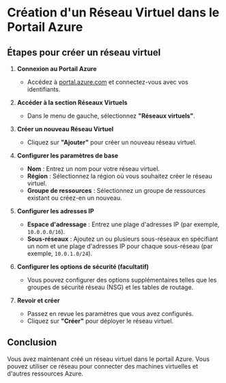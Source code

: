 # Création d'un Réseau Virtuel dans le Portail Azure

## Étapes pour créer un réseau virtuel

1. **Connexion au Portail Azure**
    - Accédez à [portal.azure.com](https://portal.azure.com) et connectez-vous avec vos identifiants.

2. **Accéder à la section Réseaux Virtuels**
    - Dans le menu de gauche, sélectionnez **"Réseaux virtuels"**.

3. **Créer un nouveau Réseau Virtuel**
    - Cliquez sur **"Ajouter"** pour créer un nouveau réseau virtuel.

4. **Configurer les paramètres de base**
    - **Nom** : Entrez un nom pour votre réseau virtuel.
    - **Région** : Sélectionnez la région où vous souhaitez créer le réseau virtuel.
    - **Groupe de ressources** : Sélectionnez un groupe de ressources existant ou créez-en un nouveau.

5. **Configurer les adresses IP**
    - **Espace d'adressage** : Entrez une plage d'adresses IP (par exemple, `10.0.0.0/16`).
    - **Sous-réseaux** : Ajoutez un ou plusieurs sous-réseaux en spécifiant un nom et une plage d'adresses IP pour chaque sous-réseau (par exemple, `10.0.1.0/24`).

6. **Configurer les options de sécurité (facultatif)**
    - Vous pouvez configurer des options supplémentaires telles que les groupes de sécurité réseau (NSG) et les tables de routage.

7. **Revoir et créer**
    - Passez en revue les paramètres que vous avez configurés.
    - Cliquez sur **"Créer"** pour déployer le réseau virtuel.

## Conclusion

Vous avez maintenant créé un réseau virtuel dans le portail Azure. Vous pouvez utiliser ce réseau pour connecter des machines virtuelles et d'autres ressources Azure.
